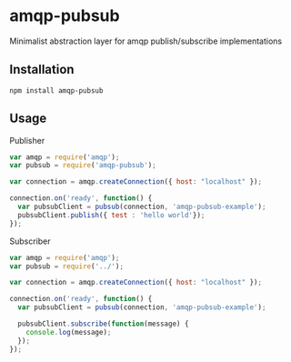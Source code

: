 # amqp-pubsub
Minimalist abstraction layer for amqp publish/subscribe implementations

## Installation

```
npm install amqp-pubsub
```

## Usage

Publisher

```javascript
var amqp = require('amqp');
var pubsub = require('amqp-pubsub');

var connection = amqp.createConnection({ host: "localhost" });

connection.on('ready', function() {
  var pubsubClient = pubsub(connection, 'amqp-pubsub-example');
  pubsubClient.publish({ test : 'hello world'});
});

```

Subscriber

```javascript
var amqp = require('amqp');
var pubsub = require('../');

var connection = amqp.createConnection({ host: "localhost" });

connection.on('ready', function() {
  var pubsubClient = pubsub(connection, 'amqp-pubsub-example');

  pubsubClient.subscribe(function(message) {
    console.log(message);
  });
});

```